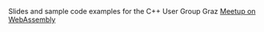 Slides and sample code examples for the C++ User Group Graz [Meetup on WebAssembly](https://www.meetup.com/de-DE/Graz-Qt-C-11-Meetup/events/251106970/)
